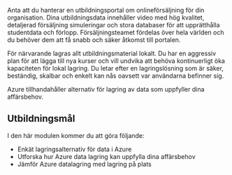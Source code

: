 Anta att du hanterar en utbildningsportal om onlineförsäljning för din organisation. Dina utbildningsdata innehåller video med hög kvalitet, detaljerad försäljning simuleringar och stora databaser för att upprätthålla studentdata och förlopp. Försäljningsteamet fördelas över hela världen och du behöver dem att få snabb och säker åtkomst till portalen.

För närvarande lagras allt utbildningsmaterial lokalt. Du har en aggressiv plan för att lägga till nya kurser och vill undvika att behöva kontinuerligt öka kapaciteten för lokal lagring. Du letar efter en lagringslösning som är säker, beständig, skalbar och enkelt kan nås oavsett var användarna befinner sig.

Azure tillhandahåller alternativ för lagring av data som uppfyller dina affärsbehov.

## <a name="learning-objectives"></a>Utbildningsmål

I den här modulen kommer du att göra följande:

- Enkät lagringsalternativ för data i Azure
- Utforska hur Azure data lagring kan uppfylla dina affärsbehov
- Jämför Azure datalagring med lagring på plats